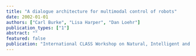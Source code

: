 ```yaml
---
title: "A dialogue architecture for multimodal control of robots"
date: 2002-01-01
authors: ["Carl Burke", "Lisa Harper", "Dan Loehr"]
publication_types: ["1"]
abstract: ""
featured: false
publication: "International CLASS Workshop on Natural, Intelligent and Effective Interaction in Multimodal Dialogue Systems"
---
```

